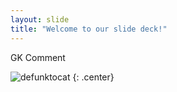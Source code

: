 ```yaml
---
layout: slide
title: "Welcome to our slide deck!"
---
```


GK Comment 

![defunktocat](https://octodex.github.com/images/defunktocat.png)
{: .center}
